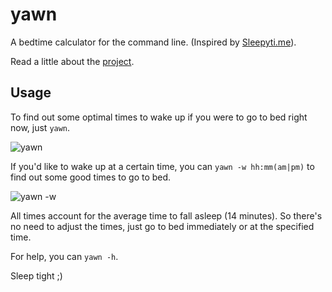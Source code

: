 #   yawn

A bedtime calculator for the command line. (Inspired by [Sleepyti.me](http://sleepyti.me)).

Read a little about the [project](http://www.baligod.com/posts/yawn/).

## Usage

To find out some optimal times to wake up if you were to go to bed right now, just `yawn`.

![yawn](http://www.baligod.com/static/img/yawn-1.jpg)

If you'd like to wake up at a certain time, you can `yawn -w hh:mm(am|pm)` to find out some good times to go to bed.

![yawn -w](http://www.baligod.com/static/img/yawn-2.jpg)

All times account for the average time to fall asleep (14 minutes). So there's no need to adjust the times, just go to bed immediately or at the specified time.

For help, you can `yawn -h`.

Sleep tight ;)